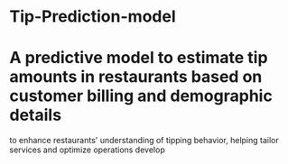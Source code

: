 # Tip-Prediction-model
# A predictive model to estimate tip amounts in restaurants based on customer billing and demographic details 
to enhance restaurants' understanding of tipping behavior, helping tailor services 
and optimize operations develop 
